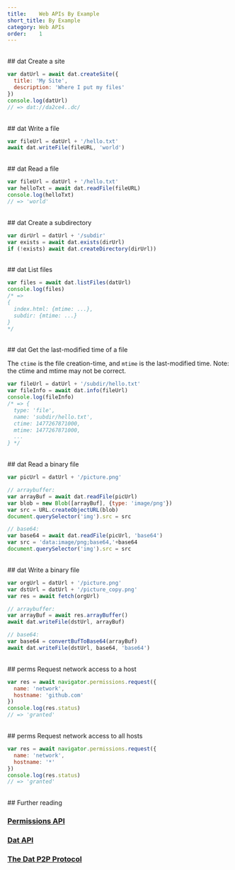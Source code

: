 ```yaml
---
title:    Web APIs By Example
short_title: By Example
category: Web APIs
order:    1
---
```


<br>
## <span class="label label-yellow">dat</span> Create a site

```js
var datUrl = await dat.createSite({
  title: 'My Site',
  description: 'Where I put my files'
})
console.log(datUrl)
// => dat://da2ce4..dc/
```

<br>
## <span class="label label-yellow">dat</span> Write a file

```js
var fileUrl = datUrl + '/hello.txt'
await dat.writeFile(fileURL, 'world')
```

<br>
## <span class="label label-yellow">dat</span> Read a file

```js
var fileUrl = datUrl + '/hello.txt'
var helloTxt = await dat.readFile(fileURL)
console.log(helloTxt)
// => 'world'
```

<br>
## <span class="label label-yellow">dat</span> Create a subdirectory 

```js
var dirUrl = datUrl + '/subdir'
var exists = await dat.exists(dirUrl)
if (!exists) await dat.createDirectory(dirUrl))
```

<br>
## <span class="label label-yellow">dat</span> List files

```js
var files = await dat.listFiles(datUrl)
console.log(files)
/* =>
{
  index.html: {mtime: ...},
  subdir: {mtime: ...}
}
*/
```

<br>
## <span class="label label-yellow">dat</span> Get the last-modified time of a file

The `ctime` is the file creation-time, and `mtime` is the last-modified time.
Note: the ctime and mtime may not be correct.

```js
var fileUrl = datUrl + '/subdir/hello.txt'
var fileInfo = await dat.info(fileUrl)
console.log(fileInfo)
/* => {
  type: 'file',
  name: 'subdir/hello.txt',
  ctime: 1477267871000,
  mtime: 1477267871000,
  ...
} */
```

<br>
## <span class="label label-yellow">dat</span> Read a binary file

```js
var picUrl = datUrl + '/picture.png'

// arraybuffer:
var arrayBuf = await dat.readFile(picUrl)
var blob = new Blob([arrayBuf], {type: 'image/png'})
var src = URL.createObjectURL(blob)
document.querySelector('img').src = src

// base64:
var base64 = await dat.readFile(picUrl, 'base64')
var src = 'data:image/png;base64,'+base64
document.querySelector('img').src = src
```

<br>
## <span class="label label-yellow">dat</span> Write a binary file

```js
var orgUrl = datUrl + '/picture.png'
var dstUrl = datUrl + '/picture_copy.png'
var res = await fetch(orgUrl)

// arraybuffer:
var arrayBuf = await res.arrayBuffer()
await dat.writeFile(dstUrl, arrayBuf)

// base64:
var base64 = convertBufToBase64(arrayBuf)
await dat.writeFile(dstUrl, base64, 'base64')
```

<br>
## <span class="label label-yellow">perms</span> Request network access to a host

```js
var res = await navigator.permissions.request({ 
  name: 'network',
  hostname: 'github.com'
})
console.log(res.status)
// => 'granted'
```

<br>
## <span class="label label-yellow">perms</span> Request network access to all hosts

```js
var res = await navigator.permissions.request({ 
  name: 'network',
  hostname: '*'
})
console.log(res.status)
// => 'granted'
```

<br>
## Further reading

### [Permissions API](/docs/apis/permissions.html)
### [Dat API](/docs/apis/dat.html)
### [The Dat P2P Protocol](/docs/dat/intro.html)